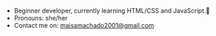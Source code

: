 - Beginner developer, currently learning HTML/CSS and JavaScript.👻
- Pronouns: she/her
- Contact me on: maisamachado2001@gmail.com
<!---
maisamachado/maisamachado is a ✨ special ✨ repository because its `README.md` (this file) appears on your GitHub profile.
You can click the Preview link to take a look at your changes.
--->

